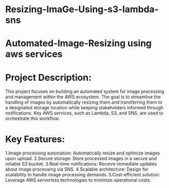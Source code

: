 # Resizing-ImaGe-Using-s3-lambda-sns
# Automated-Image-Resizing using aws services


# Project Description: 
This project focuses on building an automated system for image processing and management within the AWS ecosystem. The goal is to streamline the handling of images by automatically resizing them and transferring them to a designated storage location while keeping stakeholders informed through notifications. Key AWS services, such as Lambda, S3, and SNS, are used to orchestrate this workflow.

# Key Features:
1.Image processing automation: Automatically resize and optimize images upon upload.
2.Secure storage: Store processed images in a secure and reliable S3 bucket.
3.Real-time notifications: Receive immediate updates about image processing via SNS.
4.Scalable architecture: Design for scalability to handle image processing demands.
5.Cost-efficient solution: Leverage AWS serverless technologies to minimize operational costs.

